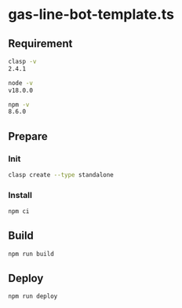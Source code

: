 # gas-line-bot-template.ts

## Requirement

```bash
clasp -v
2.4.1
```

```bash
node -v
v18.0.0
```

```bash
npm -v
8.6.0
```

## Prepare

### Init

```bash
clasp create --type standalone
```

### Install

```bash
npm ci
```

## Build

```bash
npm run build
```

## Deploy

```bash
npm run deploy
```
